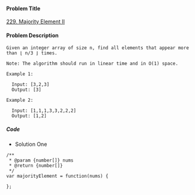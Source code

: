 #### Problem Title
[229. Majority Element II](https://leetcode.com/problems/majority-element-ii/)
#### Problem Description
```
Given an integer array of size n, find all elements that appear more than ⌊ n/3 ⌋ times.

Note: The algorithm should run in linear time and in O(1) space.

Example 1:

  Input: [3,2,3]
  Output: [3]

Example 2:

  Input: [1,1,1,3,3,2,2,2]
  Output: [1,2]
```

##### Code

- Solution One
```
/**
 * @param {number[]} nums
 * @return {number[]}
 */
var majorityElement = function(nums) {
    
};
```
